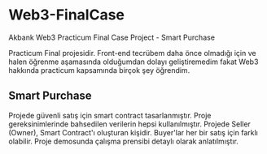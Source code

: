 # Web3-FinalCase
Akbank Web3 Practicum Final Case Project - Smart Purchase 

Practicum Final projesidir. Front-end tecrübem daha önce olmadığı için ve 
halen öğrenme aşamasında olduğumdan dolayı geliştiremedim fakat Web3 hakkında practicum kapsamında birçok şey öğrendim. 

## Smart Purchase

Projede güvenli satış için smart contract tasarlanmıştır. Proje gereksinimlerinde bahsedilen verilerin hepsi kullanılmıştır. Projede Seller (Owner), Smart Contract'ı 
oluşturan kişidir. Buyer'lar her bir satış için farklı olabilir. Proje demosunda çalışma prensibi detaylı olarak anlatılmıştır. 
